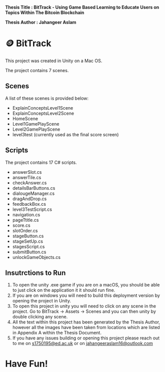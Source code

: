 

**Thesis Title        : BitTrack - Using Game Based Learning to Educate Users on Topics Within The Bitcoin Blockchain**

**Thesis Author       : Jahangeer Aslam**


# :coin: BitTrack 


This project was created in Unity on a Mac OS. 

The project contains 7 scenes. 

## Scenes
A list of these scenes is provided below:
 - ExplainConceptsLevel1Scene
 - ExplainConceptsLevel2Scene
 - HomeScene
 - Level1GamePlayScene
 - Level2GamePlayScene
 - level3test (currently used as the final score screen)

## Scripts
The project contains 17 C# scripts. 
 - answerSlot.cs
 - answerTile.cs
 - checkAnswer.cs
 - detailsBarButtons.cs
 - dialougeManager.cs
 - dragAndDrop.cs
 - feedbackBox.cs
 - level3TestScript.cs
 - navigation.cs
 - pageTtitle.cs
 - score.cs
 - slotOrder.cs
 - stageButton.cs
 - stageSetUp.cs
 - stagesScript.cs
 - submitButton.cs
 - unlockGameObjects.cs


## Insutrctions to Run 
 1. To open the unity .exe game if you are on a macOS, you should be able to just click on the application it it should run fine. 
 2. If you are on windows you will need to build this deployment version by opening the project in Unity.
 3. To open this project in unity you will need to click on any scene in the project. Go to BitTrack -> Assets -> Scenes and you can then unity by double clicking any scene. 
 4. All the text within this project has been generated by the Thesis Author, however all the images have been taken from locations which are listed in Appendix A within the Thesis Document. 
 5. If you have any issues building or opening this project please reach out to me on s1750195@ed.ac.uk or on jahangeeraslam16@outlook.com


# Have Fun!












